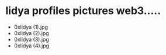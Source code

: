 # lidya profiles pictures web3.....
- 0xlidya (1).jpg
- 0xlidya (2).jpg
- 0xlidya (3).jpg
- 0xlidya (4).jpg
